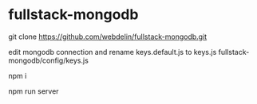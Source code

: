 # fullstack-mongodb
git clone https://github.com/webdelin/fullstack-mongodb.git

edit mongodb connection and rename keys.default.js to keys.js
fullstack-mongodb/config/keys.js 
 
npm i

npm run server
